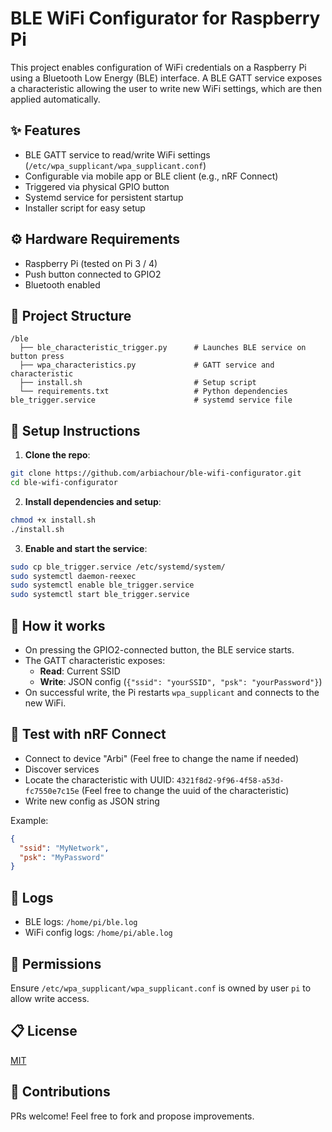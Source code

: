 # BLE WiFi Configurator for Raspberry Pi

This project enables configuration of WiFi credentials on a Raspberry Pi using a Bluetooth Low Energy (BLE) interface. A BLE GATT service exposes a characteristic allowing the user to write new WiFi settings, which are then applied automatically.

## ✨ Features

- BLE GATT service to read/write WiFi settings (`/etc/wpa_supplicant/wpa_supplicant.conf`)
- Configurable via mobile app or BLE client (e.g., nRF Connect)
- Triggered via physical GPIO button
- Systemd service for persistent startup
- Installer script for easy setup

## ⚙️ Hardware Requirements

- Raspberry Pi (tested on Pi 3 / 4)
- Push button connected to GPIO2
- Bluetooth enabled

## 📁 Project Structure

```
/ble
  ├── ble_characteristic_trigger.py      # Launches BLE service on button press
  ├── wpa_characteristics.py             # GATT service and characteristic
  ├── install.sh                         # Setup script
  └── requirements.txt                   # Python dependencies
ble_trigger.service                      # systemd service file
```

## 🚀 Setup Instructions

1. **Clone the repo**:

```bash
git clone https://github.com/arbiachour/ble-wifi-configurator.git
cd ble-wifi-configurator
```

2. **Install dependencies and setup**:

```bash
chmod +x install.sh
./install.sh
```

3. **Enable and start the service**:

```bash
sudo cp ble_trigger.service /etc/systemd/system/
sudo systemctl daemon-reexec
sudo systemctl enable ble_trigger.service
sudo systemctl start ble_trigger.service
```

## 📡 How it works

- On pressing the GPIO2-connected button, the BLE service starts.
- The GATT characteristic exposes:
  - **Read**: Current SSID
  - **Write**: JSON config (`{"ssid": "yourSSID", "psk": "yourPassword"}`)
- On successful write, the Pi restarts `wpa_supplicant` and connects to the new WiFi.

## 🧪 Test with nRF Connect

- Connect to device "Arbi" (Feel free to change the name if needed)
- Discover services
- Locate the characteristic with UUID: `4321f8d2-9f96-4f58-a53d-fc7550e7c15e` (Feel free to change the uuid of the characteristic)
- Write new config as JSON string

Example:

```json
{
  "ssid": "MyNetwork",
  "psk": "MyPassword"
}
```

## 📃 Logs

- BLE logs: `/home/pi/ble.log`
- WiFi config logs: `/home/pi/able.log`

## 🔐 Permissions

Ensure `/etc/wpa_supplicant/wpa_supplicant.conf` is owned by user `pi` to allow write access.

## 📋 License

[MIT](LICENSE)

## 🤝 Contributions

PRs welcome! Feel free to fork and propose improvements.

